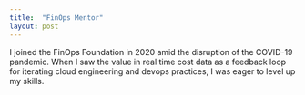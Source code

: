 ```yaml
---
title:  "FinOps Mentor"
layout: post
---
```


I joined the FinOps Foundation in 2020 amid the disruption of the COVID-19 pandemic. When I saw the value in real time cost data as a feedback loop for iterating cloud engineering and devops practices, I was eager to level up my skills.
